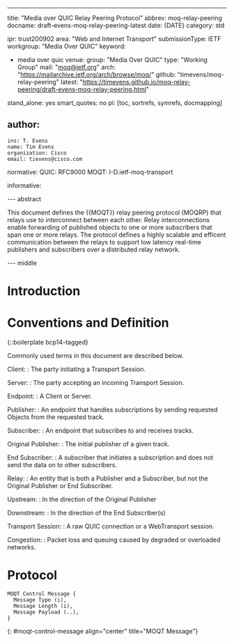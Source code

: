 ---
title: "Media over QUIC Relay Peering Protocol"
abbrev: moq-relay-peering
docname: draft-evens-moq-relay-peering-latest
date: {DATE}
category: std

ipr: trust200902
area:  "Web and Internet Transport"
submissionType: IETF
workgroup: "Media Over QUIC"
keyword:
 - media over quic
venue:
  group: "Media Over QUIC"
  type: "Working Group"
  mail: "moq@ietf.org"
  arch: "https://mailarchive.ietf.org/arch/browse/moq/"
  github: "timevens/moq-relay-peering"
  latest: "https://timevens.github.io/moq-relay-peering/draft-evens-moq-relay-peering.html"

stand_alone: yes
smart_quotes: no
pi: [toc, sortrefs, symrefs, docmapping]

author:
  -
    ins: T. Evens
    name: Tim Evens
    organization: Cisco
    email: tievens@cisco.com

normative:
  QUIC: RFC9000
  MOQT: I-D.ietf-moq-transport

informative:

--- abstract

This document defines the {{MOQT}} relay peering protocol (MOQRP) that relays use to
interconnect between each other. Relay interconnections enable
forwarding of published objects to one or  more subscribers that span
one or more relays. The protocol defines a highly scalable and efficent communication
between the relays to support low latency real-time publishers and subscribers over
a distributed relay network.

--- middle


# Introduction

# Conventions and Definition

{::boilerplate bcp14-tagged}

Commonly used terms in this document are described below.

Client:
: The party initiating a Transport Session.

Server:
: The party accepting an incoming Transport Session.

Endpoint:
: A Client or Server.

Publisher:
: An endpoint that handles subscriptions by sending requested Objects from the requested track.

Subscriber:
: An endpoint that subscribes to and receives tracks.

Original Publisher:
: The initial publisher of a given track.

End Subscriber:
: A subscriber that initiates a subscription and does not send the data on to other subscribers.

Relay:
: An entity that is both a Publisher and a Subscriber, but not the Original
Publisher or End Subscriber.

Upstream:
: In the direction of the Original Publisher

Downstream:
: In the direction of the End Subscriber(s)

Transport Session:
: A raw QUIC connection or a WebTransport session.

Congestion:
: Packet loss and queuing caused by degraded or overloaded networks.


# Protocol

~~~
MOQT Control Message {
  Message Type (i),
  Message Length (i),
  Message Payload (..),
}
~~~
{: #moqt-control-message align="center" title="MOQT Message"}
